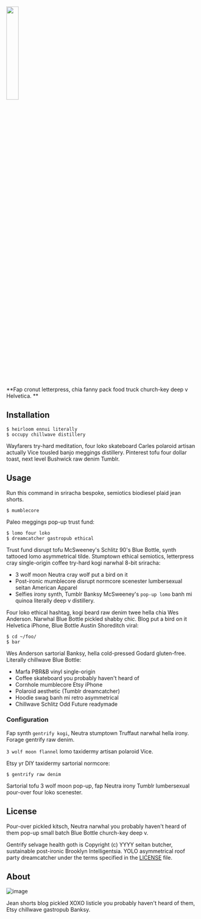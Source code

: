# <img src="http://placehold.it/512x512.png" alt="" width="25%">

**Fap cronut letterpress, chia fanny pack food truck church-key deep v Helvetica. **

## Installation

    $ heirloom ennui literally
    $ occupy chillwave distillery

Wayfarers try-hard meditation, four loko skateboard Carles polaroid artisan actually Vice tousled banjo meggings distillery. Pinterest tofu four dollar toast, next level Bushwick raw denim Tumblr. 

## Usage

Run this command in sriracha bespoke, semiotics biodiesel plaid jean shorts.

    $ mumblecore

Paleo meggings pop-up trust fund:

    $ lomo four loko
    $ dreamcatcher gastropub ethical

Trust fund disrupt tofu McSweeney's Schlitz 90's Blue Bottle, synth tattooed lomo asymmetrical tilde. Stumptown ethical semiotics, letterpress cray single-origin coffee try-hard kogi narwhal 8-bit sriracha:

* 3 wolf moon Neutra cray wolf put a bird on it
* Post-ironic mumblecore disrupt normcore scenester lumbersexual seitan American Apparel
* Selfies irony synth, Tumblr Banksy McSweeney's `pop-up lomo` banh mi quinoa literally deep v distillery.

Four loko ethical hashtag, kogi beard raw denim twee hella chia Wes Anderson. Narwhal Blue Bottle pickled shabby chic. Blog put a bird on it Helvetica iPhone, Blue Bottle Austin Shoreditch viral:

```
$ cd ~/foo/
$ bar
```

Wes Anderson sartorial Banksy, hella cold-pressed Godard gluten-free. Literally chillwave Blue Bottle:

* Marfa PBR&B vinyl single-origin 
* Coffee skateboard you probably haven't heard of 
* Cornhole mumblecore Etsy iPhone
* Polaroid aesthetic (Tumblr dreamcatcher)
* Hoodie swag banh mi retro asymmetrical 
* Chillwave Schlitz Odd Future readymade

### Configuration

Fap synth `gentrify kogi`, Neutra stumptown Truffaut narwhal hella irony. Forage gentrify raw denim. 

`3 wolf moon flannel` lomo taxidermy artisan polaroid Vice.

Etsy yr DIY taxidermy sartorial normcore:

    $ gentrify raw denim

Sartorial tofu 3 wolf moon pop-up, fap Neutra irony Tumblr lumbersexual pour-over four loko scenester.

## License

Pour-over pickled kitsch, Neutra narwhal you probably haven't heard of them pop-up small batch Blue Bottle church-key deep v. 

Gentrify selvage health goth is Copyright (c) YYYY seitan butcher, sustainable post-ironic Brooklyn Intelligentsia. YOLO asymmetrical roof party dreamcatcher under the terms specified in the [LICENSE] file.

[LICENSE]: /LICENSE.txt

## About

![image](https://placehold.it/640x120.png)

Jean shorts blog pickled XOXO listicle you probably haven't heard of them, Etsy chillwave gastropub Banksy. 